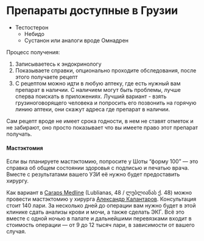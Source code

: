 # Препараты доступные в Грузии

- Тестостерон
  - Небидо
  - Сустанон или аналоги вроде Омнадрен

Процесс получения:
1) Записываетесь к эндокринологу
2) Показываете справки, опционально проходите обследования, после этого получаете рецепт
3) С рецептом можно идти в любую аптеку, где есть нужный вам препарат в
   наличии. С наличием могут быть проблемы, лучше сперва поискать в
   приложениях. Лучший вариант - взять грузиноговорящего человека и попросить
   его позвонить на горячую линию аптеки, они скажут адреса где препарат в
   наличии.  

Сам рецепт вроде не имеет срока годности, в нем не ставят отметок и не
забирают, оно просто показывает что вы имеете право этот препарат получать.

#### Мастэктомия

Если вы планируете мастэктомию, попросите у Шоты “форму 100” — это справка об общем состоянии здоровья с подписью и печатью врача. Вместе с результатами вашего УЗИ её нужно будет предоставить хирургу.

Как вариант в [Caraps Medline](https://carapsmedline.ge/en/) (Lublianas, 48 / ლუბლიანას ქ. 48) можно провести мастэктомию у хирурга [Александр Калантаров](https://carapsmedline.ge/en/member/aleksandre-kalantarovi/6). Консультация стоит 140 лари. За несколько дней до операции вам нужно будет в этой клинике сдать анализы крови и мочи, а также сделать ЭКГ. Всё это вместе с одной ночью в палате и дальнейшими перевязками входит в стоимость операции — от 9 до 12 тысяч лари, в зависимости от вашего случая. 